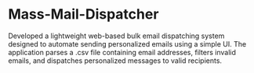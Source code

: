 # Mass-Mail-Dispatcher
Developed a lightweight web-based bulk email dispatching system designed to automate sending personalized emails using a simple UI. The application parses a .csv file containing email addresses, filters invalid emails, and dispatches personalized messages to valid recipients.
